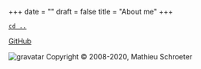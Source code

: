 +++
date = ""
draft = false
title = "About me"
+++

[`cd ..`](/)

[GitHub](https://github.com/Skywalker13)

![gravatar](http://www.gravatar.com/avatar/d4be2af9a8c02ddaa79d2de987ad91c4)
Copyright © 2008-2020, Mathieu Schroeter
